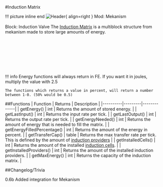 #Induction Matrix

!!! picture inline end
    ![Header](https://srendi.de/wp-content/uploads/2021/05/Induction-Port.png){ align=right }
    Mod: Mekanism <br><br/>
    Block: Induction Valve
The [Induction Matrix](https://wiki.aidancbrady.com/wiki/Induction_Matrix) is a multiblock structure from mekanism made to store large amounts of energy.

<br><br/>
<br><br/>
<br><br/>

!!! info
    Energy functions will always return in FE. If you want it in joules, multiply the value with 2.5

    The functions which returns a value in percent, will return a number between 1-0. (50% would be 0.5)

##Functions
| Function | Returns | Description |
|----------|---------|-------------|
| getEnergy() | int | Returns the amount of stored energy. |
| getLastInput() | int | Returns the input rate per tick. |
| getLastOutput() | int | Returns the output rate per tick. |
| getEnergyNeeded() | int | Returns the amount of energy that is needed to fill the matrix. |
| getEnergyFilledPercentage() | int | Returns the amount of the energy in percent. |
| getTransferCap() | table | Returns the max transfer rate per tick. This is defined by the amount of [induction providers](https://wiki.aidancbrady.com/wiki/Induction_Providers) |
| getInstalledCells() | int | Returns the amount of the installed [induction cells](https://wiki.aidancbrady.com/wiki/Induction_Cells). |
| getInstalledProviders() | int | Returns the amount of the installed induction providers. |
| getMaxEnergy() | int | Returns the capacity of the induction matrix. |

##Changelog/Trivia

0.6b
Added integration for Mekanism
